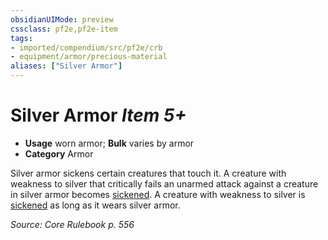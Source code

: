 ```yaml
---
obsidianUIMode: preview
cssclass: pf2e,pf2e-item
tags:
- imported/compendium/src/pf2e/crb
- equipment/armor/precious-material 
aliases: ["Silver Armor"]
---
```

# Silver Armor *Item 5+*  

- **Usage** worn armor; **Bulk** varies by armor
- **Category** Armor

Silver armor sickens certain creatures that touch it. A creature with weakness to silver that critically fails an unarmed attack against a creature in silver armor becomes [sickened](conditions.md#Sickened). A creature with weakness to silver is [sickened](conditions.md#Sickened) as long as it wears silver armor.

*Source: Core Rulebook p. 556*